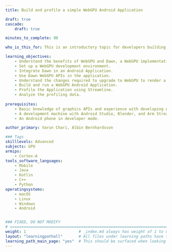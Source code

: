 ```yaml
---
title: Build and profile a simple WebGPU Android Application

draft: true
cascade:
    draft: true

minutes_to_complete: 90

who_is_this_for: This is an introductory topic for developers building GPU based Android applications and interested in trying WebGPU. 

learning_objectives: 
    - Understand the benefits of WebGPU and Dawn, a WebGPU implementation.
    - Set up a WebGPU development environment.
    - Integrate Dawn in an Android Application.
    - Use Dawn WebGPU APIs in the application.
    - Understand the changes required to upgrade to WebGPU to render a simple 3D object.
    - Build and run a WebGPU Android Application.
    - Profile the Application using Streamline.
    - Analyze the profiling data.
    
prerequisites:
    - Basic knowledge of graphics APIs and experience with developing Android graphics applications.
    - A development machine with Android Studio, Blender, and Arm Streamline installed.
    - An Android phone in developer mode.

author_primary: Varun Chari, Albin Bernhardsson

### Tags
skilllevels: Advanced
subjects: GPU
armips:
    - Cortex-A
tools_software_languages:
    - Mobile
    - Java
    - Kotlin
    - C++
    - Python
operatingsystems:
    - macOS
    - Linux
    - Windows
    - Android


### FIXED, DO NOT MODIFY
# ================================================================================
weight: 1                       # _index.md always has weight of 1 to order correctly
layout: "learningpathall"       # All files under learning paths have this same wrapper
learning_path_main_page: "yes"  # This should be surfaced when looking for related content. Only set for _index.md of learning path content.
---
```

